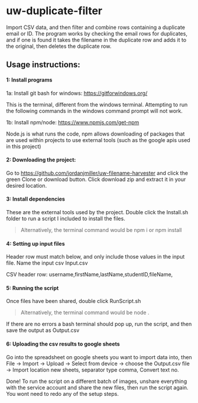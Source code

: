 # uw-duplicate-filter
Import CSV data, and then filter and combine rows containing a duplicate email or ID.
The program works by checking the email rows for duplicates, and if one is found it takes the filename in the duplicate row and adds it to the original, then deletes the duplicate row.

## Usage instructions:





#### 1: Install programs

1a: Install git bash for windows: https://gitforwindows.org/ 

This is the terminal, different from the windows terminal. Attempting to run the following commands in the windows command prompt will not work.

1b: Install npm/node: https://www.npmjs.com/get-npm

Node.js is what runs the code, npm allows downloading of packages that are used within projects to use external tools (such as the google apis used in this project)

#### 2: Downloading the project:

Go to https://github.com/jordanjmiller/uw-filename-harvester and click the green Clone or download button. Click download zip and extract it in your desired location.

#### 3: Install dependencies

These are the external tools used by the project. Double click the Install.sh folder to run a script I included to install the files.
> Alternatively, the terminal command would be npm i or npm install

#### 4: Setting up input files
Header row must match below, and only include those values in the input file. Name the input csv Input.csv

CSV header row: username,firstName,lastName,studentID,fileName,

#### 5: Running the script

Once files have been shared, double click RunScript.sh
>Alternatively, the terminal command would be   node .

If there are no errors a bash terminal should pop up, run the script, and then save the output as Output.csv

#### 6: Uploading the csv results to google sheets

Go into the spreadsheet on google sheets you want to import data into, then File -> Import -> Upload -> Select from device -> choose the Output.csv file -> Import location new sheets, separator type comma, Convert text no.

Done! To run the script on a different batch of images, unshare everything with the service account and share the new files, then run the script again. You wont need to redo any of the setup steps.